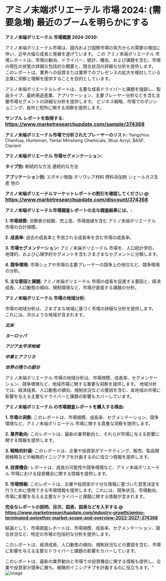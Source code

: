 # アミノ末端ポリエーテル 市場 2024: (需要急増) 最近のブームを明らかにする

<strong>アミノ末端ポリエーテル 市場概要 2024-2030:</strong>

アミノ末端ポリエーテル市場は、国内および国際市場の両方からの需要の増加に伴い、近年大幅な成長と発展を遂げています。 この アミノ末端ポリエーテル 市場レポートは、市場の動向、ドライバー、統計、機会、および課題を含む、市場の現在の状態の詳細な包括的な概要と、競合状況の詳細な分析を提供します。 このレポートは、業界への投資または業界でのプレゼンスの拡大を検討している企業に洞察と理解を提供することを目的としています。

アミノ末端ポリエーテルレポートは、主要な成長ドライバーと課題を強調し、製品タイプ、最終用途産業、アプリケーション、主要プレーヤー分析などを含む主要市場セグメントの詳細な分析を提供します。 ビジネス戦略、市場でのポジショニング、長所と短所に関する洞察を提供します。



<strong>サンプル レポートを取得する: <a href=https://www.marketresearchupdate.com/sample/374368><font size=3 color=#0000ff>https://www.marketresearchupdate.com/sample/374368</font></a></strong>



<strong>アミノ末端ポリエーテル市場で分析されたプレーヤーのリスト:</strong>
Yangzhou Chenhua, Huntsman, Yantai Minsheng Chemicals, Wuxi Acryl, BASF, Clariant



<strong>アミノ末端ポリエーテル 市場セグメンテーション:</strong>



<strong>タイプ別:</strong>
断続的な方法
連続的な方法



<strong>アプリケーション別:</strong>
エポキシ樹脂
ポリウレア材料
燃料添加剤
シェールガス生産
他の



<strong>アミノ末端ポリエーテルマーケットレポートの割引を確認してください @ <a href=https://www.marketresearchupdate.com/discount/374368><font size=3 color=#0000ff>https://www.marketresearchupdate.com/discount/374368</font></a></strong>



<strong>アミノ末端ポリエーテル市場調査レポートの主な調査結果には、:</strong>



<strong>1. 市場規模:</strong> 消費者の総数、売上高、市場価値を含む アミノ末端ポリエーテル 市場の合計規模。



<strong>2. 成長率:</strong> 過去の成長率と予測される成長率を含む市場の成長率。



<strong>3. 市場セグメンテーション:</strong> アミノ末端ポリエーテル 市場を、人口統計学的、地理的、および心理学的セグメントを含むさまざまなセグメントに分類します。



<strong>4. 競争環境:</strong> 市場シェアや市場の主要プレーヤーの競争上の地位など、競争環境の分析。



<strong>5. 主な要因と課題:</strong> アミノ末端ポリエーテル 市場の成長を促進する要因と、経済成長、人口動態の傾向、規制環境など、市場が直面する課題の分析。



<strong>アミノ末端ポリエーテル 市場の地域分析:</strong>

市場の地域分析は、さまざまな地域に基づく市場の詳細な分析を提供します。 これには、次のような地域が含まれます。

<em>

<strong>北米</strong></em>
<em>

<strong>ヨーロッパ</strong></em>
<em>

<strong>アジア太平洋地域</strong></em>
<em>

<strong>中東とアフリカ</strong></em>
<em>

<strong>世界の残りの部分</strong></em>

アミノ末端ポリエーテル 市場の地域分析は、市場規模、成長率、セグメンテーション、競争環境など、地域市場に関する重要な洞察を提供します。 地域分析では、経済成長、人口動態の傾向、規制状況などの要因を含む、各地域の市場に影響を与える主要なドライバーと課題の影響もカバーしています。



<strong>アミノ末端ポリエーテル の市場調査レポートを購入する理由:</strong>



<strong>1. 市場の洞察:</strong> このレポートは、市場規模、成長率、セグメンテーション、競争環境など、アミノ末端ポリエーテル 市場に関する貴重な洞察を提供します。



<strong>2. 業界動向:</strong> このレポートは、最新の業界動向と、それらが市場に与える影響に関する情報を提供します。



<strong>3. 戦略的計画:</strong> このレポートは、企業や投資家がマーケティング、販売、製品開発戦略などの戦略的イニシアチブを計画するのに役立つ情報を提供します。



<strong>4. 投資機会:</strong> レポートは、成長の可能性や競争環境など、アミノ末端ポリエーテル 市場における投資機会に関する情報を提供します。



<strong>5. 市場情報:</strong> このレポートは、企業や投資家が十分な情報に基づいた意思決定を行うために使用できる市場情報を提供します。これには、競争状況、市場動向、市場に影響を与える主要なドライバーと課題に関する情報が含まれます。



<strong><b>完全なレポートの説明、目次、図表、図表などを入手する @ <a href=https://www.marketresearchupdate.com/industry-growth/amino-terminated-polyether-market-scope-and-overview-2022-2027-374368>https://www.marketresearchupdate.com/industry-growth/amino-terminated-polyether-market-scope-and-overview-2022-2027-374368</a></b></strong>

結論として、市場調査レポートは、市場規模、成長率、セグメンテーション、競合状況など、特定の市場の包括的な分析を提供します。

このレポートは、経済成長、人口動態の傾向、規制状況などの要因を含む、市場に影響を与える主要なドライバーと課題の影響をカバーしています。

このレポートは、最新の業界動向と市場での投資機会に関する情報も提供し、企業や投資家が競争に勝ち、戦略的イニシアチブを計画するのに役立ちます。"
![image](https://github.com/renukap7961/renukap7961/assets/163852544/2e052ad6-ae73-4384-afdb-6667b8df8225)
